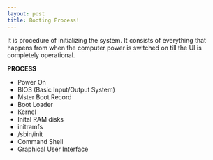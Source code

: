 ```yaml
---
layout: post
title: Booting Process!
---
```

It is procedure of initializing the system.
It consists of everything that happens from when the computer power is switched on till the UI is completely operational.

**PROCESS**
- Power On
- BIOS (Basic Input/Output System)
- Mster Boot Record
- Boot Loader
- Kernel
- Inital RAM disks
- initramfs
- /sbin/init
- Command Shell
- Graphical User Interface
